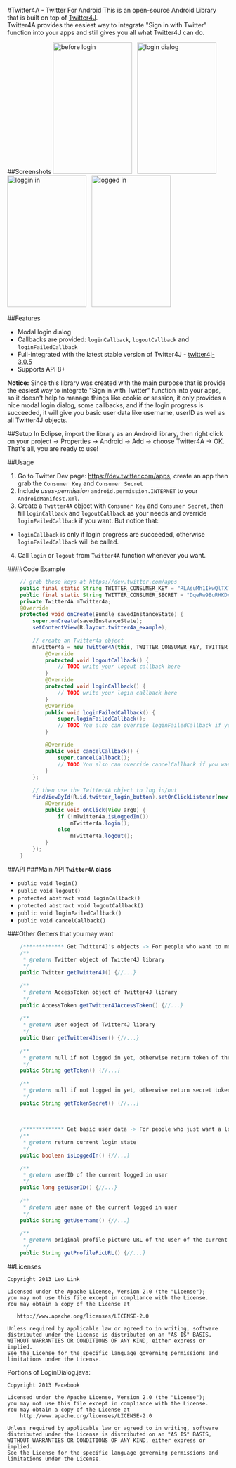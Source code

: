 #Twitter4A - Twitter For Android
This is an open-source Android Library that is built on top of <a href="https://github.com/yusuke/twitter4j/">Twitter4J</a>.<br />
Twitter4A provides the easiest way to integrate "Sign in with Twitter" function into your apps and still gives you all what Twitter4J can do.

##Screenshots
<img src="https://raw.github.com/mrleolink/Twitter4A/master/screenshots/before_login.png" width="180" height="300" alt="before login">&nbsp;&nbsp;
<img src="https://raw.github.com/mrleolink/Twitter4A/master/screenshots/login_dialog.png" width="180" height="300" alt="login dialog">&nbsp;&nbsp;
<img src="https://raw.github.com/mrleolink/Twitter4A/master/screenshots/logging_in.png" width="180" height="300" alt="loggin in">&nbsp;&nbsp;
<img src="https://raw.github.com/mrleolink/Twitter4A/master/screenshots/logged_in.png" width="180" height="300" alt="logged in">

##Features
 - Modal login dialog
 - Callbacks are provided: `loginCallback`, `logoutCallback` and `loginFailedCallback`
 - Full-integrated with the latest stable version of Twitter4J - <a href="http://twitter4j.org/archive/twitter4j-3.0.5.zip">twitter4j-3.0.5</a>
 - Supports API 8+

**Notice:** Since this library was created with the main purpose that is provide the easiest way to integrate "Sign in with Twitter" function into your apps, so it doesn't help to manage things like cookie or session, it only provides a nice modal login dialog, some callbacks, and if the login progress is succeeded, it will give you basic user data like username, userID as well as all Twitter4J objects.

##Setup
In Eclipse, import the library as an Android library, then right click on your project -> Properties -> Android -> Add -> choose Twitter4A -> OK.<br />
That's all, you are ready to use!

##Usage
1. Go to Twitter Dev page: https://dev.twitter.com/apps, create an app then grab the `Consumer Key` and `Consumer Secret`
2. Include *uses-permission* `android.permission.INTERNET` to your `AndroidManifest.xml`.
3. Create a `Twitter4A` object with `Consumer Key` and `Consumer Secret`, then fill `loginCallback` and `logoutCallback` as your needs and override `loginFailedCallback` if you want. But notice that:
 - `loginCallback` is only if login progress are succeeded, otherwise `loginFailedCallback` will be called.
4. Call `login` or `logout` from `Twitter4A` function whenever you want.
 
####Code Example
```java
	// grab these keys at https://dev.twitter.com/apps
    public final static String TWITTER_CONSUMER_KEY = "RLAsuMh1IkwQlTXTqTBig";
    public final static String TWITTER_CONSUMER_SECRET = "DqeRw9BuRHKDcsCyQAttqJEZrk7q0zBIjP2kXvzJI";
    private Twitter4A mTwitter4a;
	@Override
	protected void onCreate(Bundle savedInstanceState) {
		super.onCreate(savedInstanceState);
		setContentView(R.layout.twitter4a_example);
		
		// create an Twitter4a object
		mTwitter4a = new Twitter4A(this, TWITTER_CONSUMER_KEY, TWITTER_CONSUMER_SECRET) {
			@Override
			protected void logoutCallback() {
				// TODO write your logout callback here
			}
			@Override
			protected void loginCallback() {
				// TODO write your login callback here
			}
			@Override
			public void loginFailedCallback() {
				super.loginFailedCallback();
				// TODO You also can override loginFailedCallback if you want
			}

			@Override
			public void cancelCallback() {
				super.cancelCallback();
				// TODO You also can override cancelCallback if you want
			}
		};
		
		// then use the Twitter4A object to log in/out
		findViewById(R.id.twitter_login_button).setOnClickListener(new OnClickListener() {
			@Override
			public void onClick(View arg0) {
				if (!mTwitter4a.isLoggedIn())
					mTwitter4a.login();
				else
					mTwitter4a.logout();
			}
		});
	}
```


##API
###Main API
**`Twitter4A` class**

 - `public void login()`
 - `public void logout()`
 - `protected abstract void loginCallback()`
 - `protected abstract void logoutCallback()`
 - `public void loginFailedCallback()`
 - `public void cancelCallback()`

###Other Getters that you may want
```java
	/************* Get Twitter4J's objects -> For people who want to more than just a login *************/
	/**
	 * @return Twitter object of Twitter4J library
	 */
	public Twitter getTwitter4J() {//...}
	
	/**
	 * @return AccessToken object of Twitter4J library
	 */
	public AccessToken getTwitter4JAccessToken() {//...}
	
	/**
	 * @return User object of Twitter4J library
	 */
	public User getTwitter4JUser() {//...}
	
	/**
	 * @return null if not logged in yet, otherwise return token of the current session
	 */
	public String getToken() {//...}
	
	/**
	 * @return null if not logged in yet, otherwise return secret token of the current session
	 */
	public String getTokenSecret() {//...}
	
	
	
	/************* Get basic user data -> For people who just want a login to get some basic data *************/
	/**
	 * @return return current login state
	 */
	public boolean isLoggedIn() {//...}

	/**
	 * @return userID of the current logged in user 
	 */
	public long getUserID() {//...}
	
	/**
	 * @return user name of the current logged in user
	 */
	public String getUsername() {//...}
	
	/**
	 * @return original profile picture URL of the user of the current logged in user 
	 */
	public String getProfilePicURL() {//...}
```


##Licenses

    Copyright 2013 Leo Link

    Licensed under the Apache License, Version 2.0 (the "License");
    you may not use this file except in compliance with the License.
    You may obtain a copy of the License at

       http://www.apache.org/licenses/LICENSE-2.0

    Unless required by applicable law or agreed to in writing, software
    distributed under the License is distributed on an "AS IS" BASIS,
    WITHOUT WARRANTIES OR CONDITIONS OF ANY KIND, either express or implied.
    See the License for the specific language governing permissions and
    limitations under the License.

Portions of LoginDialog.java:

    Copyright 2013 Facebook
 
    Licensed under the Apache License, Version 2.0 (the "License");
    you may not use this file except in compliance with the License.
    You may obtain a copy of the License at
        http://www.apache.org/licenses/LICENSE-2.0

    Unless required by applicable law or agreed to in writing, software
    distributed under the License is distributed on an "AS IS" BASIS,
    WITHOUT WARRANTIES OR CONDITIONS OF ANY KIND, either express or implied.
    See the License for the specific language governing permissions and
    limitations under the License.
